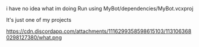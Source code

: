 i have no idea what im doing
Run using MyBot/dependencies/MyBot.vcxproj

It's just one of my projects

https://cdn.discordapp.com/attachments/1116299358598615103/1131063680298127380/what.png
